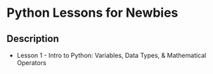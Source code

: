 # Python Lessons for Newbies


## Description
- Lesson 1 - Intro to Python: Variables, Data Types, & Mathematical Operators

